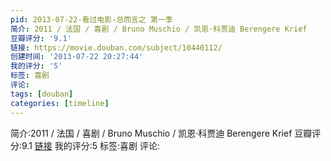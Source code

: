 ```yaml
---
pid: 2013-07-22-看过电影-总而言之 第一季
简介: 2011 / 法国 / 喜剧 / Bruno Muschio / 凯恩·科贾迪 Berengere Krief
豆瓣评分: '9.1'
链接: https://movie.douban.com/subject/10440112/
创建时间: '2013-07-22 20:27:44'
我的评分: '5'
标签: 喜剧
评论:
tags: [douban]
categories: [timeline]
---
```

简介:2011 / 法国 / 喜剧 / Bruno Muschio / 凯恩·科贾迪 Berengere Krief
豆瓣评分:9.1
[链接](https://movie.douban.com/subject/10440112/)
我的评分:5
标签:喜剧
评论:
